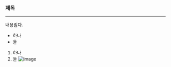 ### 제목
---
내용임다.
* 하나
* 둘
1. 하나
2. 둘
![image](https://github.com/tigger6392/githubtest-3/assets/134246948/d2e9044c-34ca-41fb-8833-aa834905b9f0)
